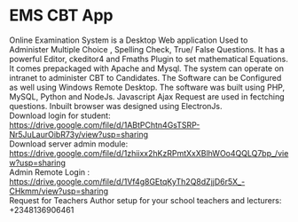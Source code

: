 # EMS CBT App
Online Examination System is a Desktop Web application Used to Administer Multiple Choice , Spelling Check, True/ False Questions. It has a powerful Editor, ckeditor4 and Fmaths Plugin to set mathematical Equations. It comes prepackaged with Apache and Mysql. The system can operate on intranet to administer CBT to Candidates. The Software can be Configured as well using Windows Remote Desktop. The software was built using PHP, MySQL, Python and NodeJs. Javascript Ajax Request are used in fectching questions. Inbuilt browser was designed using ElectronJs.
<br>Download login for student: https://drive.google.com/file/d/1ABtPChtn4GsTSRP-Nr5JuLaurOibR73y/view?usp=sharing<br>
Download server admin module: https://drive.google.com/file/d/1zhiixx2hKzRPmtXxXBlhWOo4QQLQ7bp_/view?usp=sharing<br>
Admin Remote Login : https://drive.google.com/file/d/1Vf4g8GEtqKyTh2Q8dZjjD6r5X_-CHkmm/view?usp=sharing<br>
Request for Teachers Author setup for your school teachers and lecturers: +2348136906461
